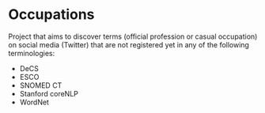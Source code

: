 # Occupations

Project that aims to discover terms (official profession or casual occupation) on social media (Twitter) that are not registered yet in any of the following terminologies:

- DeCS
- ESCO
- SNOMED CT
- Stanford coreNLP
- WordNet
